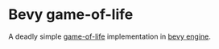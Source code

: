 # Bevy game-of-life

A deadly simple [game-of-life](https://en.wikipedia.org/wiki/Conway%27s_Game_of_Life) implementation in [bevy engine](https://github.com/bevyengine/bevy).
